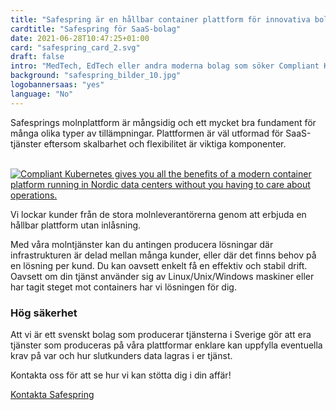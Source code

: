 ```yaml
---
title: "Safespring är en hållbar container plattform för innovativa bolag"
cardtitle: "Safespring för SaaS-bolag"
date: 2021-06-28T10:47:25+01:00
card: "safespring_card_2.svg"
draft: false
intro: "MedTech, EdTech eller andra moderna bolag som söker Compliant Kubernetes, Databastjänster och mer."
background: "safespring_bilder_10.jpg"
logobannersaas: "yes"
language: "No"
---
```

<div class="ingress"><p>Safesprings molnplattform är mångsidig och ett mycket bra fundament för många olika typer av tillämpningar. Plattformen är väl utformad för SaaS-tjänster eftersom skalbarhet och flexibilitet är viktiga komponenter.</p></div>

<br>
<a href="/tjanster/compliant-kubernetes/"><img alt="Compliant Kubernetes gives you all the benefits of a modern container platform running in Nordic data centers without you having to care about operations." src="/img/saas/safespring-kubernetes.gif"></a>
<br>

Vi lockar kunder från de stora molnleverantörerna genom att erbjuda en hållbar plattform utan inlåsning.

Med våra molntjänster kan du antingen producera lösningar där infrastrukturen är delad mellan många kunder, eller där det finns behov på en lösning per kund. Du kan oavsett enkelt få en effektiv och stabil drift. Oavsett om din tjänst använder sig av Linux/Unix/Windows maskiner eller har tagit steget mot containers har vi lösningen för dig.

### Hög säkerhet

Att vi är ett svenskt bolag som producerar tjänsterna i Sverige gör att era tjänster som produceras på våra plattformar enklare kan uppfylla eventuella krav på var och hur slutkunders data lagras i er tjänst.

Kontakta oss för att se hur vi kan stötta dig i din affär!

<a href="/kontakt" id="text-button">Kontakta Safespring</a>
